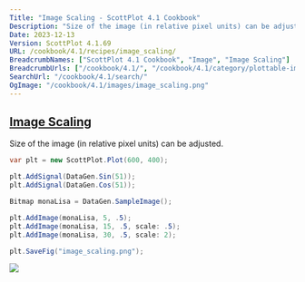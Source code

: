 ```yaml
---
Title: "Image Scaling - ScottPlot 4.1 Cookbook"
Description: "Size of the image (in relative pixel units) can be adjusted."
Date: 2023-12-13
Version: ScottPlot 4.1.69
URL: /cookbook/4.1/recipes/image_scaling/
BreadcrumbNames: ["ScottPlot 4.1 Cookbook", "Image", "Image Scaling"]
BreadcrumbUrls: ["/cookbook/4.1/", "/cookbook/4.1/category/plottable-image", "/cookbook/4.1/recipes/image_scaling/"]
SearchUrl: "/cookbook/4.1/search/"
OgImage: "/cookbook/4.1/images/image_scaling.png"
---
```


<h2><a id='image-scaling' href='/cookbook/4.1/recipes/image_scaling/'>Image Scaling</a></h2>

Size of the image (in relative pixel units) can be adjusted.

```cs
var plt = new ScottPlot.Plot(600, 400);

plt.AddSignal(DataGen.Sin(51));
plt.AddSignal(DataGen.Cos(51));

Bitmap monaLisa = DataGen.SampleImage();

plt.AddImage(monaLisa, 5, .5);
plt.AddImage(monaLisa, 15, .5, scale: .5);
plt.AddImage(monaLisa, 30, .5, scale: 2);

plt.SaveFig("image_scaling.png");
```

<img src='../../images/image_scaling.png' class='d-block mx-auto my-5' />


